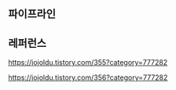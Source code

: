 ## 파이프라인 ##




## 레퍼런스 ##

https://jojoldu.tistory.com/355?category=777282

https://jojoldu.tistory.com/356?category=777282

